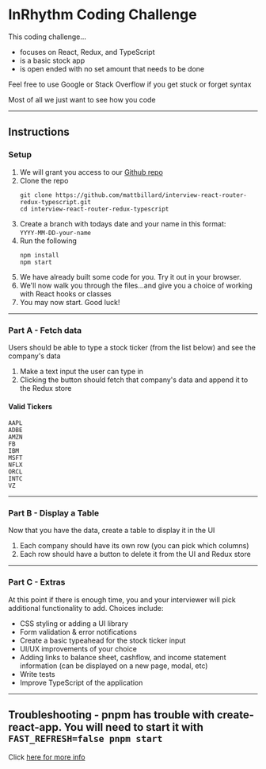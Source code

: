 # InRhythm Coding Challenge
This coding challenge...
- focuses on React, Redux, and TypeScript
- is a basic stock app
- is open ended with no set amount that needs to be done

Feel free to use Google or Stack Overflow if you get stuck or forget syntax

Most of all we just want to see how you code

---
## Instructions

### Setup
1. We will grant you access to our [Github repo](https://github.com/mattbillard/interview-react-router-redux-typescript)
1. Clone the repo
    ```
    git clone https://github.com/mattbillard/interview-react-router-redux-typescript.git
    cd interview-react-router-redux-typescript
    ```
1. Create a branch with todays date and your name in this format:  
    `YYYY-MM-DD-your-name`
1. Run the following 
    ```
    npm install
    npm start
    ```
1. We have already built some code for you. Try it out in your browser.
1. We'll now walk you through the files...and give you a choice of working with React hooks or classes
1. You may now start. Good luck!

---

### Part A - Fetch data
Users should be able to type a stock ticker (from the list below) and see the company's data

1. Make a text input the user can type in
1. Clicking the button should fetch that company's data and append it to the Redux store

#### Valid Tickers
```
AAPL
ADBE
AMZN
FB
IBM
MSFT
NFLX
ORCL
INTC
VZ
```

---

### Part B - Display a Table

Now that you have the data, create a table to display it in the UI
1. Each company should have its own row (you can pick which columns)
1. Each row should have a button to delete it from the UI and Redux store

---

### Part C - Extras

At this point if there is enough time, you and your interviewer will pick additional functionality to add.  Choices include:
* CSS styling or adding a UI library
* Form validation & error notifications
* Create a basic typeahead for the stock ticker input
* UI/UX improvements of your choice
* Adding links to balance sheet, cashflow, and income statement information (can be displayed on a new page, modal, etc)
* Write tests
* Improve TypeScript of the application

---

## Troubleshooting - pnpm has trouble with create-react-app. You will need to start it with `FAST_REFRESH=false pnpm start`  
  Click [here for more info](https://github.com/pnpm/pnpm/issues/2957)